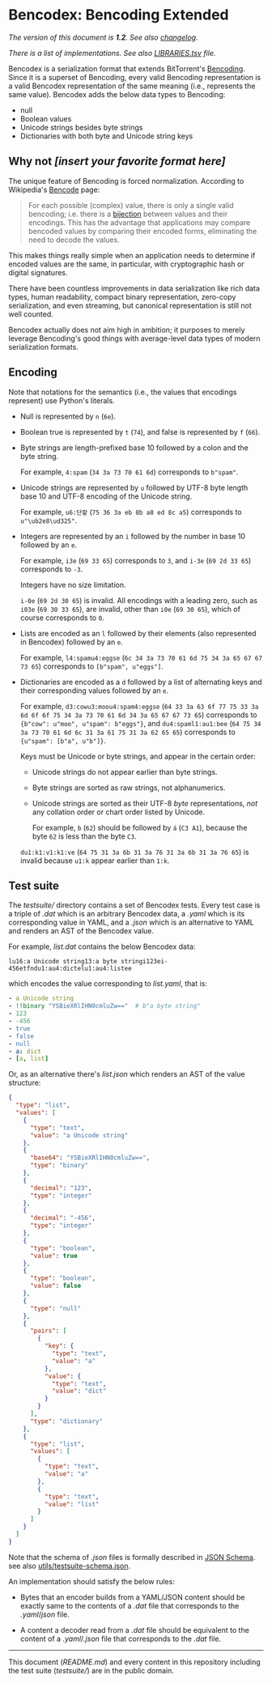 Bencodex: Bencoding Extended
============================

*The version of this document is **1.2**.  See also [changelog].*

*There is a list of implementations.  See also [LIBRARIES.tsv](./LIBRARIES.tsv)
file.*

Bencodex is a serialization format that extends BitTorrent's [Bencoding].
Since it is a superset of Bencoding, every valid Bencoding representation is
a valid Bencodex representation of the same meaning (i.e., represents the same
value).  Bencodex adds the below data types to Bencoding:

 -  null
 -  Boolean values
 -  Unicode strings besides byte strings
 -  Dictionaries with both byte and Unicode string keys

[Bencoding]: http://www.bittorrent.org/beps/bep_0003.html#bencoding
[changelog]: ./CHANGES.md


Why not *[insert your favorite format here]*
--------------------------------------------

The unique feature of Bencoding is forced normalization.
According to Wikipedia's [Bencode] page:

> For each possible (complex) value, there is only a single valid bencoding;
> i.e. there is a [bijection] between values and their encodings.
> This has the advantage that applications may compare bencoded values by
> comparing their encoded forms, eliminating the need to decode the values.

This makes things really simple when an application needs to determine
if encoded values are the same, in particular, with cryptographic hash or
digital signatures.

There have been countless improvements in data serialization like
rich data types, human readability, compact binary representation,
zero-copy serialization, and even streaming, but canonical representation
is still not well counted.

Bencodex actually does not aim high in ambition; it purposes to merely
leverage Bencoding's good things with average-level data types of modern
serialization formats.

[Bencode]: https://en.wikipedia.org/wiki/Bencode#Features_&_drawbacks
[bijection]: https://en.wikipedia.org/wiki/Bijection


Encoding
--------

Note that notations for the semantics (i.e., the values that encodings
represent) use Python's literals.

 -  Null is represented by `n` (`6e`).

 -  Boolean true is represented by `t` (`74`),
    and false is represented by `f` (`66`).

 -  Byte strings are length-prefixed base 10 followed by a colon and
    the byte string.

    For example, `4:spam` (`34 3a 73 70 61 6d`) corresponds to `b"spam"`.

 -  Unicode strings are represented by `u` followed by UTF-8 byte length
    base 10 and UTF-8 encoding of the Unicode string.

    For example, `u6:단팥` (`75 36 3a eb 8b a8 ed 8c a5`) corresponds to
    `u"\ub2e8\ud325"`.

 -  Integers are represented by an `i` followed by the number in base 10
    followed by an `e`.

    For example, `i3e` (`69 33 65`) corresponds to `3`,
    and `i-3e` (`69 2d 33 65`) corresponds to `-3`.

    Integers have no size limitation.

    `i-0e` (`69 2d 30 65`) is invalid.  All encodings with a leading zero,
    such as `i03e` (`69 30 33 65`), are invalid, other than `i0e` (`69 30 65`),
    which of course corresponds to `0`.

 -  Lists are encoded as an `l` followed by their elements (also represented in
    Bencodex) followed by an `e`.

    For example, `l4:spamu4:eggse` (`6c 34 3a 73 70 61 6d 75 34 3a 65 67 67 73
    65`) corresponds to `[b"spam", u"eggs"]`.

 -  Dictionaries are encoded as a `d` followed by a list of alternating keys
    and their corresponding values followed by an `e`.

    For example, `d3:cowu3:moou4:spam4:eggse` (`64 33 3a 63 6f 77 75 33 3a 6d
    6f 6f 75 34 3a 73 70 61 6d 34 3a 65 67 67 73 65`) corresponds to
    `{b"cow": u"moo", u"spam": b"eggs"}`, and `du4:spaml1:au1:bee` (`64 75 34
    3a 73 70 61 6d 6c 31 3a 61 75 31 3a 62 65 65`) corresponds to
    `{u"spam": [b"a", u"b"]}`.

    Keys must be Unicode or byte strings, and appear in the certain order:

     -  Unicode strings do not appear earlier than byte strings.

     -  Byte strings are sorted as raw strings, not alphanumerics.

     -  Unicode strings are sorted as their UTF-8 *byte* representations,
        *not* any collation order or chart order listed by Unicode.

        For example, `b` (`62`) should be followed by `á` (`C3 A1`),
        because the byte `62` is less than the byte `C3`.

    `du1:k1:v1:k1:ve` (`64 75 31 3a 6b 31 3a 76 31 3a 6b 31 3a 76 65`) is
    invalid because `u1:k` appear earlier than `1:k`.


Test suite
----------

The *testsuite/* directory contains a set of Bencodex tests.  Every test case
is a triple of *.dat* which is an arbitrary Bencodex data, a *.yaml* which
is its corresponding value in YAML, and a *.json* which is an alternative to
YAML and renders an AST of the Bencodex value.

For example, *list.dat* contains the below Bencodex data:

~~~~ bencodex
lu16:a Unicode string13:a byte stringi123ei-456etfndu1:au4:dictelu1:au4:listee
~~~~

which encodes the value corresponding to *list.yaml*, that is:

~~~~ yaml
- a Unicode string
- !!binary "YSBieXRlIHN0cmluZw=="  # b"a byte string"
- 123
- -456
- true
- false
- null
- a: dict
- [a, list]
~~~~

Or, as an alternative there's *list.json* which renders an AST of the value
structure:

~~~~ json
{
  "type": "list",
  "values": [
    {
      "type": "text",
      "value": "a Unicode string"
    },
    {
      "base64": "YSBieXRlIHN0cmluZw==",
      "type": "binary"
    },
    {
      "decimal": "123",
      "type": "integer"
    },
    {
      "decimal": "-456",
      "type": "integer"
    },
    {
      "type": "boolean",
      "value": true
    },
    {
      "type": "boolean",
      "value": false
    },
    {
      "type": "null"
    },
    {
      "pairs": [
        {
          "key": {
            "type": "text",
            "value": "a"
          },
          "value": {
            "type": "text",
            "value": "dict"
          }
        }
      ],
      "type": "dictionary"
    },
    {
      "type": "list",
      "values": [
        {
          "type": "text",
          "value": "a"
        },
        {
          "type": "text",
          "value": "list"
        }
      ]
    }
  ]
}
~~~~

Note that the schema of *.json* files is formally described in [JSON Schema].
see also [utils/testsuite-schema.json](./utils/testsuite-schema.json).

An implementation should satisfy the below rules:

 -  Bytes that an encoder builds from a YAML/JSON content should be exactly
    same to the contents of a *.dat* file that corresponds to
    the *.yaml*/*json* file.

 -  A content a decoder read from a *.dat* file should be equivalent to
    the content of a *.yaml*/*.json* file that corresponds to the *.dat* file.

[JSON Schema]: https://json-schema.org/


----

This document (*README.md*) and every content in this repository including
the test suite (*testsuite/*) are in the public domain.
